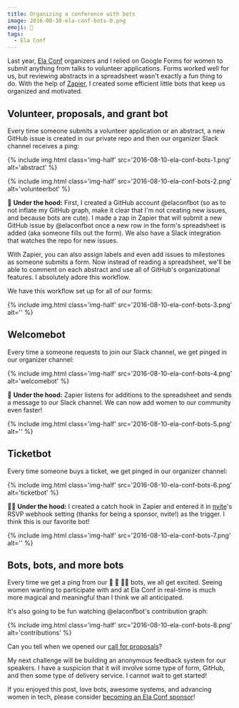 ```yaml
---
title: Organizing a conference with bots
image: 2016-08-10-ela-conf-bots-0.png
emoji: 🤖
tags:
  - Ela Conf
---
```


Last year, [Ela Conf](http://elaconf.com) organizers and I relied on Google Forms for women to submit anything from talks to volunteer applications. Forms worked well for us, but reviewing abstracts in a spreadsheet wasn't exactly a fun thing to do. With the help of [Zapier](https://zapier.com/), I created some efficient little bots that keep us organized and motivated.

## Volunteer, proposals, and grant bot

Every time someone submits a volunteer application or an abstract, a new GitHub issue is created in our private repo and then our organizer Slack channel receives a ping:

{% include img.html class='img-half' src='2016-08-10-ela-conf-bots-1.png' alt='abstract' %}

{% include img.html class='img-half' src='2016-08-10-ela-conf-bots-2.png' alt='volunteerbot' %}

:raising_hand: **Under the hood:** First, I created a GitHub account @elaconfbot (so as to not inflate my GitHub graph, make it clear that I'm not creating new issues, and because bots are cute). I made a zap in Zapier that will submit a new GitHub issue by @elaconfbot once a new row in the form's spreadsheet is added (aka someone fills out the form). We also have a Slack integration that watches the repo for new issues.

With Zapier, you can also assign labels and even add issues to milestones as someone submits a form. Now instead of reading a spreadsheet, we'll be able to comment on each abstract and use all of GitHub's organizational features. I absolutely adore this workflow.

We have this workflow set up for all of our forms:

{% include img.html class='img-half' src='2016-08-10-ela-conf-bots-3.png' alt='' %}

## Welcomebot

Every time a someone requests to join our Slack channel, we get pinged in our organizer channel:

{% include img.html class='img-half' src='2016-08-10-ela-conf-bots-4.png' alt='welcomebot' %}

:wave: **Under the hood:** Zapier listens for additions to the spreadsheet and sends a message to our Slack channel. We can now add women to our community even faster!

{% include img.html class='img-half' src='2016-08-10-ela-conf-bots-5.png' alt='' %}

## Ticketbot

Every time someone buys a ticket, we get pinged in our organizer channel:

{% include img.html class='img-half' src='2016-08-10-ela-conf-bots-6.png' alt='ticketbot' %}

:ok_woman: **Under the hood:** I created a catch hook in Zapier and entered it in [nvite](https://nvite.com)'s RSVP webhook setting (thanks for being a sponsor, nvite!) as the trigger. I think this is our favorite bot!

{% include img.html class='img-half' src='2016-08-10-ela-conf-bots-7.png' alt='' %}

## Bots, bots, and more bots

Every time we get a ping from our :raising_hand: :wave: :ok_woman: bots, we all get excited. Seeing women wanting to participate with and at Ela Conf in real-time is much more magical and meaningful than I think we all anticipated.

It's also going to be fun watching @elaconfbot's contribution graph:

{% include img.html class='img-half' src='2016-08-10-ela-conf-bots-8.png' alt='contributions' %}

Can you tell when we opened our [call for proposals](http://elaconf.com/proposals/)?

My next challenge will be building an anonymous feedback system for our speakers. I have a suspicion that it will involve some type of form, GitHub, and then some type of delivery service. I cannot wait to get started!

If you enjoyed this post, love bots, awesome systems, and advancing women in tech, please consider [becoming an Ela Conf sponsor](http://elaconf.com/sponsor/)!
